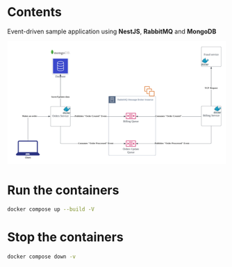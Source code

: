# Contents

Event-driven sample application using **NestJS**, **RabbitMQ** and **MongoDB**

![Architecture](./docs/architecture.png)

# Run the containers
```bash
docker compose up --build -V
```

# Stop the containers

```bash
docker compose down -v
```
